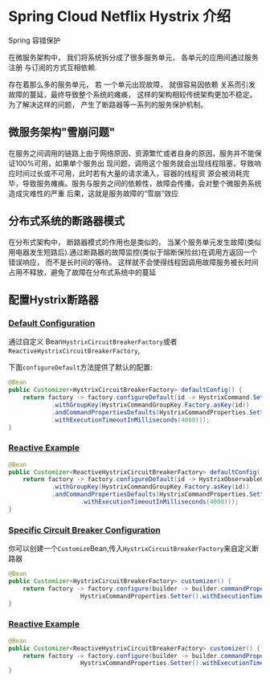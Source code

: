 # Spring Cloud Netflix Hystrix 介绍

Spring 容错保护

在微服务架构中， 我们将系统拆分成了很多服务单元， 各单元的应用间通过服务注册 与订阅的方式互相依赖.

存在着那么多的服务单元， 若 一个单元出现故障， 就很容易因依赖 关系而引发故障的蔓延，最终导致整个系统的瘫痪， 这样的架构相较传统架构更加不稳定。 为了解决这样的问题， 产生了断路器等一系列的服务保护机制。

## 微服务架构"雪崩问题"

在服务之间调用的链路上由于网络原因、资源繁忙或者自身的原因，服务并不能保证100%可用，如果单个服务出 现问题，调用这个服务就会出现线程阻塞，导致响应时间过长或不可用，此时若有大量的请求涌入，容器的线程资 源会被消耗完毕，导致服务瘫痪。服务与服务之间的依赖性，故障会传播，会对整个微服务系统造成灾难性的严重 后果，这就是服务故障的“雪崩”效应

## 分布式系统的断路器模式

在分布式架构中， 断路器模式的作用也是类似的， 当某个服务单元发生故障(类似用电器发生短路后).通过断路器的故障监控(类似于熔断保险丝)在调用方返回一个错误响应， 而不是长时间的等待。 这样就不会使得线程因调用故障服务被长时间占用不释放，避免了故障在分布式系统中的蔓延

## 配置Hystrix断路器

### [Default Configuration](https://cloud.spring.io/spring-cloud-static/Hoxton.RELEASE/reference/htmlsingle/#default-configuration)

通过自定义 Bean`HystrixCircuitBreakerFactory`或者`ReactiveHystrixCircuitBreakerFactory`,

下面`configureDefault`方法提供了默认的配置:

```java
@Bean
public Customizer<HystrixCircuitBreakerFactory> defaultConfig() {
    return factory -> factory.configureDefault(id -> HystrixCommand.Setter
            .withGroupKey(HystrixCommandGroupKey.Factory.asKey(id))
            .andCommandPropertiesDefaults(HystrixCommandProperties.Setter()
            .withExecutionTimeoutInMilliseconds(4000)));
}
```

### [Reactive Example](https://cloud.spring.io/spring-cloud-static/Hoxton.RELEASE/reference/htmlsingle/#reactive-example)

```java
@Bean
public Customizer<ReactiveHystrixCircuitBreakerFactory> defaultConfig() {
    return factory -> factory.configureDefault(id -> HystrixObservableCommand.Setter
            .withGroupKey(HystrixCommandGroupKey.Factory.asKey(id))
            .andCommandPropertiesDefaults(HystrixCommandProperties.Setter()
                    .withExecutionTimeoutInMilliseconds(4000)));
}
```

### [Specific Circuit Breaker Configuration](https://cloud.spring.io/spring-cloud-static/Hoxton.RELEASE/reference/htmlsingle/#specific-circuit-breaker-configuration)

你可以创建一个`Customize`Bean,传入`HystrixCircuitBreakerFactory`来自定义断路器

```java
@Bean
public Customizer<HystrixCircuitBreakerFactory> customizer() {
    return factory -> factory.configure(builder -> builder.commandProperties(
                    HystrixCommandProperties.Setter().withExecutionTimeoutInMilliseconds(2000)), "foo", "bar");
}
```

### [Reactive Example](https://cloud.spring.io/spring-cloud-static/Hoxton.RELEASE/reference/htmlsingle/#reactive-example-2)

```java
@Bean
public Customizer<ReactiveHystrixCircuitBreakerFactory> customizer() {
    return factory -> factory.configure(builder -> builder.commandProperties(
                    HystrixCommandProperties.Setter().withExecutionTimeoutInMilliseconds(2000)), "foo", "bar");
}
```

